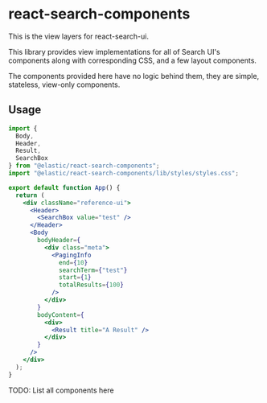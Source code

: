 # react-search-components

This is the view layers for react-search-ui.

This library provides view implementations for all of Search UI's components along with corresponding CSS, and a few layout components.

The components provided here have no logic behind them, they are simple, stateless,
view-only components.

## Usage

```jsx
import {
  Body,
  Header,
  Result,
  SearchBox
} from "@elastic/react-search-components";
import "@elastic/react-search-components/lib/styles/styles.css";

export default function App() {
  return (
    <div className="reference-ui">
      <Header>
        <SearchBox value="test" />
      </Header>
      <Body
        bodyHeader={
          <div class="meta">
            <PagingInfo
              end={10}
              searchTerm={"test"}
              start={1}
              totalResults={100}
            />
          </div>
        }
        bodyContent={
          <div>
            <Result title="A Result" />
          </div>
        }
      />
    </div>
  );
}
```

TODO: List all components here
